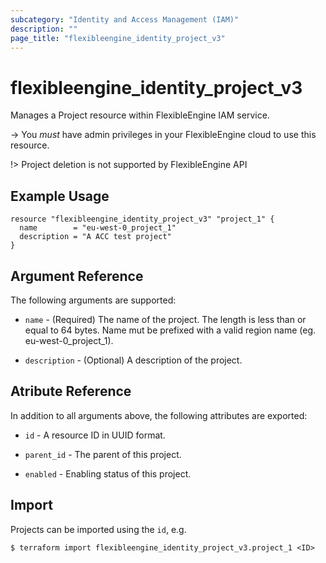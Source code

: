 ```yaml
---
subcategory: "Identity and Access Management (IAM)"
description: ""
page_title: "flexibleengine_identity_project_v3"
---
```


# flexibleengine_identity_project_v3

Manages a Project resource within FlexibleEngine IAM service.

-> You *must* have admin privileges in your FlexibleEngine cloud to use this resource.

!> Project deletion is not supported by FlexibleEngine API

## Example Usage

```hcl
resource "flexibleengine_identity_project_v3" "project_1" {
  name        = "eu-west-0_project_1"
  description = "A ACC test project"
}
```

## Argument Reference

The following arguments are supported:

* `name` - (Required) The name of the project. The length is less than or equal
     to 64 bytes. Name mut be prefixed with a valid region name (eg. eu-west-0_project_1).

* `description` - (Optional) A description of the project.

## Atribute Reference

In addition to all arguments above, the following attributes are exported:

* `id` - A resource ID in UUID format.

* `parent_id` - The parent of this project.

* `enabled` - Enabling status of this project.

## Import

Projects can be imported using the `id`, e.g.

```
$ terraform import flexibleengine_identity_project_v3.project_1 <ID>
```
